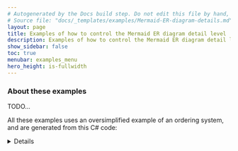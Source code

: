 ```yaml
---
# Autogenerated by the Docs build step. Do not edit this file by hand, as your edits will be overwritten by the next Docs build.
# Source file: "docs/_templates/examples/Mermaid-ER-diagram-details.md"
layout: page
title: Examples of how to control the Mermaid ER diagram detail level
description: Examples of how to control the Mermaid ER diagram detail level
show_sidebar: false
toc: true
menubar: examples_menu
hero_height: is-fullwidth
---
```

### About these examples
TODO...

All these examples uses an oversimplified example of an ordering system, and are generated from this C# code: 
<details>
```csharp
using Microsoft.EntityFrameworkCore;
using System.Collections.Generic;

namespace DryGen.Docs.ErDiagramExample;

public class Customer
{
    public int Id { get; set; }
    public string Name { get; set; }
    public ICollection<Order> Orders { get; set; }
}

public class Order
{
    public int Id { get; set; }
    public int CustomerId { get; set; }
    public bool? IsCompleted { get; set; }
    public Customer Customer { get; set; }
    public ICollection<OrderLine> Lines { get; set; }
}

public class OrderLine
{
    public int LineNumber { get; set; }
    public int Quantity { get; set; }
    public int OrderId { get; set; }
    public Order Order { get; set; }
    public int ProductId { get; set; }
    public Product Product { get; set; }
}

public class Product
{
    public int Id { get; set; }
    public string Name { get; set; }
    public int ProductCategoryId { get; set; }
    public ProductCategory ProductCategory { get; set; }
    public ICollection<Stock> InStock { get; set; }
}

public class ProductCategory
{
    public int Id { get; set; }
    public string Name { get; set; }
    public ICollection<Product> Products { get; set; }
}

public class Warehouse
{
    public int Id { get; set; }
    public string Name { get; set; }
    public ICollection<Stock> ProductsInStock { get; set; }
}

public class Stock
{
    public int ProductId { get; set; }
    public Product Product { get; set; }
    public int WarehouseId { get; set; }
    public Warehouse Warehouse { get; set; }
    public int Quantity { get; set; }
}

public class ExampleDbContext : DbContext
{
    public DbSet<Customer> Customers { get; set; }
    public DbSet<Order> Orders { get; set; }
    public DbSet<Product> Products { get; set; }
    public DbSet<ProductCategory> ProductCategories { get; set; }
    public DbSet<Warehouse> Warehouses { get; set; }
    public ExampleDbContext(DbContextOptions options) : base(options) { }
    protected override void OnModelCreating(ModelBuilder modelBuilder)
    {
        modelBuilder.Entity<Customer>().HasKey(x => x.Id);
        modelBuilder.Entity<Order>().HasKey(x => x.Id);
        modelBuilder.Entity<OrderLine>().HasKey(x => new { x.OrderId, x.LineNumber });
        modelBuilder.Entity<Product>().HasKey(x => x.Id);
        modelBuilder.Entity<ProductCategory>().HasKey(x => x.Id);
        modelBuilder.Entity<Warehouse>().HasKey(x => x.Id);
        modelBuilder.Entity<Stock>().HasKey(x => new { x.ProductId, x.WarehouseId });
    }
}

```
</details> 

{% include notification.html status="is-dark" 
message="The options `--name-replace-from` and `--name-replace-to` works the same way for Mermaid ER diagram as for class diagrams. Look at the example in the [Mermaid Class diagram details examples](../mermaid-class-diagram-details/) for details." %}
### Example one: No filtering
TODO...
#### The commandline
`dry-gen mermaid-er-diagram-from-efcore --input-file src/develop/DryGen.Docs/bin/Release/net6.0/DryGen.Docs.dll --output-file docs/examples/mermaid-er-diagram-details.md --replace-token-in-output-file .!.!.replace-token-for-mermaid-er-diagram-details-example-no-filtering.!.!.`
#### The resulting Mermaid diagram
```mermaid
erDiagram
	Customer {
		int Id PK
		string Name
	}
	Order {
		int Id PK
		int CustomerId FK
		bool IsCompleted "Null"
	}
	OrderLine {
		int OrderId PK
		int LineNumber PK
		int ProductId FK
		int Quantity
	}
	Product {
		int Id PK
		int ProductCategoryId FK
		string Name
	}
	ProductCategory {
		int Id PK
		string Name
	}
	Stock {
		int ProductId PK
		int WarehouseId PK
		int Quantity
	}
	Warehouse {
		int Id PK
		string Name
	}
	Customer ||..o{ Order : ""
	Order ||--o{ OrderLine : ""
	Product ||--o{ Stock : ""
	Product ||..o{ OrderLine : ""
	ProductCategory ||..o{ Product : ""
	Warehouse ||--o{ Stock : ""

```
### Example two: Control what attributes are displayed with `--attribute-type-exclusion`
TODO...
#### The commandline
`dry-gen mermaid-er-diagram-from-efcore --input-file src/develop/DryGen.Docs/bin/Release/net6.0/DryGen.Docs.dll --output-file docs/examples/mermaid-er-diagram-details.md --replace-token-in-output-file .!.!.replace-token-for-mermaid-er-diagram-details-example-attribute-type-exclusion.!.!. --attribute-type-exclusion foreignkeys`
#### The resulting Mermaid diagram
```mermaid
erDiagram
	Customer {
		int Id PK
		string Name
	}
	Order {
		int Id PK
		bool IsCompleted "Null"
	}
	OrderLine {
		int LineNumber PK
		int Quantity
	}
	Product {
		int Id PK
		string Name
	}
	ProductCategory {
		int Id PK
		string Name
	}
	Stock {
		int Quantity
	}
	Warehouse {
		int Id PK
		string Name
	}
	Customer ||..o{ Order : ""
	Order ||--o{ OrderLine : ""
	Product ||--o{ Stock : ""
	Product ||..o{ OrderLine : ""
	ProductCategory ||..o{ Product : ""
	Warehouse ||--o{ Stock : ""

```
### Example three: Control what relationships are displayed with `--relationship-type-exclusion`
TODO...
#### The commandline
`dry-gen mermaid-er-diagram-from-efcore --input-file src/develop/DryGen.Docs/bin/Release/net6.0/DryGen.Docs.dll --output-file docs/examples/mermaid-er-diagram-details.md --replace-token-in-output-file .!.!.replace-token-for-mermaid-er-diagram-details-example-relationship-type-exclusion.!.!. --relationship-type-exclusion all`
#### The resulting Mermaid diagram
```mermaid
erDiagram
	Customer {
		int Id PK
		string Name
	}
	Order {
		int Id PK
		int CustomerId FK
		bool IsCompleted "Null"
	}
	OrderLine {
		int OrderId PK
		int LineNumber PK
		int ProductId FK
		int Quantity
	}
	Product {
		int Id PK
		int ProductCategoryId FK
		string Name
	}
	ProductCategory {
		int Id PK
		string Name
	}
	Stock {
		int ProductId PK
		int WarehouseId PK
		int Quantity
	}
	Warehouse {
		int Id PK
		string Name
	}

```
### Example four: Hide attribute key type column with `--exclude-attribute-keytypes`
TODO...
#### The commandline
`dry-gen mermaid-er-diagram-from-efcore --input-file src/develop/DryGen.Docs/bin/Release/net6.0/DryGen.Docs.dll --output-file docs/examples/mermaid-er-diagram-details.md --replace-token-in-output-file .!.!.replace-token-for-mermaid-er-diagram-details-example-exclude-attribute-keytypes.!.!. --exclude-attribute-keytypes true`
#### The resulting Mermaid diagram
```mermaid
erDiagram
	Customer {
		int Id
		string Name
	}
	Order {
		int Id
		int CustomerId
		bool IsCompleted "Null"
	}
	OrderLine {
		int OrderId
		int LineNumber
		int ProductId
		int Quantity
	}
	Product {
		int Id
		int ProductCategoryId
		string Name
	}
	ProductCategory {
		int Id
		string Name
	}
	Stock {
		int ProductId
		int WarehouseId
		int Quantity
	}
	Warehouse {
		int Id
		string Name
	}
	Customer ||..o{ Order : ""
	Order ||--o{ OrderLine : ""
	Product ||--o{ Stock : ""
	Product ||..o{ OrderLine : ""
	ProductCategory ||..o{ Product : ""
	Warehouse ||--o{ Stock : ""

```
### Example five: Hide attribute comments column with `--exclude-attribute-comments`
TODO...
#### The commandline
`dry-gen mermaid-er-diagram-from-efcore --input-file src/develop/DryGen.Docs/bin/Release/net6.0/DryGen.Docs.dll --output-file docs/examples/mermaid-er-diagram-details.md --replace-token-in-output-file .!.!.replace-token-for-mermaid-er-diagram-details-example-exclude-attribute-comments.!.!. --exclude-attribute-comments true`
#### The resulting Mermaid diagram
```mermaid
erDiagram
	Customer {
		int Id PK
		string Name
	}
	Order {
		int Id PK
		int CustomerId FK
		bool IsCompleted
	}
	OrderLine {
		int OrderId PK
		int LineNumber PK
		int ProductId FK
		int Quantity
	}
	Product {
		int Id PK
		int ProductCategoryId FK
		string Name
	}
	ProductCategory {
		int Id PK
		string Name
	}
	Stock {
		int ProductId PK
		int WarehouseId PK
		int Quantity
	}
	Warehouse {
		int Id PK
		string Name
	}
	Customer ||..o{ Order : ""
	Order ||--o{ OrderLine : ""
	Product ||--o{ Stock : ""
	Product ||..o{ OrderLine : ""
	ProductCategory ||..o{ Product : ""
	Warehouse ||--o{ Stock : ""

```

### Example five: Filter out attributes with `--exclude-propertynames`
TODO...
#### The commandline
`dry-gen mermaid-er-diagram-from-efcore --input-file src/develop/DryGen.Docs/bin/Release/net6.0/DryGen.Docs.dll --output-file docs/examples/mermaid-er-diagram-details.md --replace-token-in-output-file .!.!.replace-token-for-mermaid-er-diagram-details-example-exclude-propertynames.!.!. --exclude-propertynames .*Id$`
#### The resulting Mermaid diagram
```mermaid
erDiagram
	Customer {
		string Name
	}
	Order {
		bool IsCompleted "Null"
	}
	OrderLine {
		int LineNumber PK
		int Quantity
	}
	Product {
		string Name
	}
	ProductCategory {
		string Name
	}
	Stock {
		int Quantity
	}
	Warehouse {
		string Name
	}
	Customer ||..o{ Order : ""
	Order ||--o{ OrderLine : ""
	Product ||--o{ Stock : ""
	Product ||..o{ OrderLine : ""
	ProductCategory ||..o{ Product : ""
	Warehouse ||--o{ Stock : ""

```
{% include convert-fenced-mermaid-code-blocks-to-mermaid-div-script.html %}
